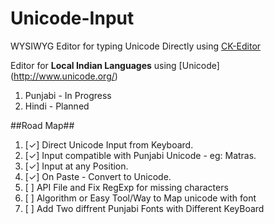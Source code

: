 Unicode-Input
=============

WYSIWYG Editor for typing Unicode Directly using [CK-Editor](https://github.com/ckeditor/ckeditor-dev)

Editor for **Local Indian Languages** using [Unicode] (http://www.unicode.org/)

1. Punjabi - In Progress
2. Hindi - Planned

##Road Map##
1. [✓] Direct Unicode Input from Keyboard.
2. [✓] Input compatible with Punjabi Unicode - eg: Matras.
3. [✓] Input at any Position.
4. [✓] On Paste - Convert to Unicode.
5. [ ] API File and Fix RegExp for missing characters
6. [ ] Algorithm or Easy Tool/Way to Map unicode with font
5. [ ] Add Two diffrent Punjabi Fonts with Different KeyBoard
